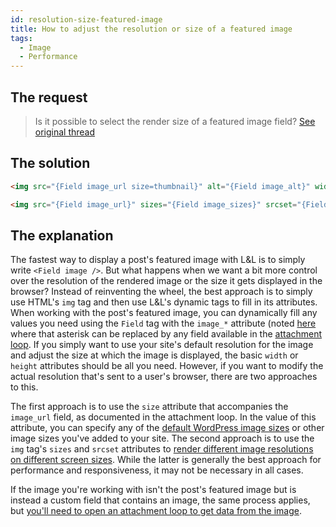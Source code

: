 ```yaml
---
id: resolution-size-featured-image
title: How to adjust the resolution or size of a featured image
tags:
  - Image
  - Performance
---
```

## The request
> Is it possible to select the render size of a featured image field? [See original thread](https://wordpress.org/support/topic/can-i-choose-the-render-size-of-an-image-field/#post-16030776)

## The solution

```html
<img src="{Field image_url size=thumbnail}" alt="{Field image_alt}" width="50">
```

```html
<img src="{Field image_url}" sizes="{Field image_sizes}" srcset="{Field image_srcset}" alt="{Field image_alt}" width="50">
```

## The explanation

The fastest way to display a post's featured image with L&L is to simply write `<Field image />`. But what happens when we want a bit more control over the resolution of the rendered image or the size it gets displayed in the browser? Instead of reinventing the wheel, the best approach is to simply use HTML's `img` tag and then use L&L's dynamic tags to fill in its attributes. When working with the post's featured image, you can dynamically fill any values you need using the `Field` tag with the `image_*` attribute (noted [here](/docs/learning-guides/dynamic-tags/loop/post#core-fields) where that asterisk can be replaced by any field available in the [attachment loop](/docs/learning-guides/dynamic-tags/loop/attachment#attachment-loop-fields). If you simply want to use your site's default resolution for the image and adjust the size at which the image is displayed, the basic `width` or `height` attributes should be all you need. However, if you want to modify the actual resolution that's sent to a user's browser, there are two approaches to this.

The first approach is to use the `size` attribute that accompanies the `image_url` field, as documented in the attachment loop. In the value of this attribute, you can specify any of the [default WordPress image sizes](https://kinsta.com/blog/wordpress-image-sizes/#what-are-the-default-wordpress-image-sizes) or other image sizes you've added to your site. The second approach is to use the `img` tag's `sizes` and `srcset` attributes to [render different image resolutions on different screen sizes](https://developer.mozilla.org/en-US/docs/Learn/HTML/Multimedia_and_embedding/Responsive_images#resolution_switching_different_sizes). While the latter is generally the best approach for performance and responsiveness, it may not be necessary in all cases.

If the image you're working with isn't the post's featured image but is instead a custom field that contains an image, the same process applies, but [you'll need to open an attachment loop to get data from the image](/docs/how-to/custom-image-fields).